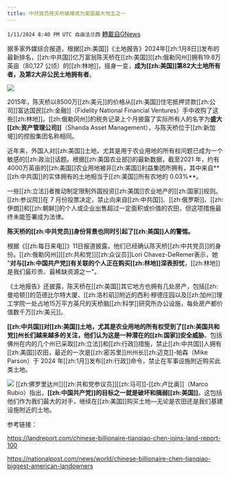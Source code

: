 ```yaml
---
title: 中共党员陈天桥被爆成为美国最大地主之一
---
```

`1/11/2024 8:40 PM UTC 自由法兰西` [轉載自GNews](https://gnews.org/articles/2209828)

据多家外媒综合报道，根据[[zh:美国]]《土地报告》2024年[[zh:1月8日]]发布的最新排名，[[zh:中共国]]亿万富翁陈天桥在[[zh:美国]][[zh:俄勒冈州]]拥有19.8万英亩（80,127 公顷）的[[zh:林地]]，摇身一变，**成为[[zh:美国]]第82大土地所有者，及第2大非公民土地拥有者**。

 
![](https://np-newspic.dfcfw.com/download/D25704113648407917410_w2642h1950.jpg)

2015年，陈天桥以8500万[[zh:美元]]的价格从[[zh:美国]]住宅抵押贷款[[zh:公司]]富达国民[[zh:金融]]（Fidelity National Financial Ventures）手中收购了这些[[zh:林地]]。[[zh:俄勒冈州]]的税务记录上个月披露了实际所有人的名字为**盛大[[zh:资产管理公司]]**（Shanda Asset Management），与陈天桥位于[[zh:新加坡]]的控股集团名称相同。


近年来，外国人对[[zh:美国]]土地，尤其是用于农业用地的所有权问题已成为一个敏感的[[zh:政治]]话题。根据[[zh:美国农业部]]的最新数据，截至2021 年，约有4000万英亩的[[zh:美国]]农业用地被非[[zh:美国]]利益集团所拥有，其中来自**[[zh:中共国]]的实体拥有的土地相当于[[zh:美国]]所有农地的 0.03%**。

  一些[[zh:立法]]者推动制定限制外国投资[[zh:美国]]农业地产的[[zh:国家]]规则。[[zh:参议院]]在 7 月份投票决定，禁止向来自[[zh:中共国]]、[[zh:俄罗斯]]、[[zh:伊朗]]和[[zh:朝鲜]]的个人或企业出售超过一定面积或价值的农田，但这项措施最终未能签署成为法律。

  **陈天桥的[[zh:中共党员]]身份背景也同时引起了[[zh:美国]]人的警惕。**

  根据《[[zh:每日来电]]》11日报道披露，他们已经确认陈天桥[[zh:中共党员]]的身份。[[zh:俄勒冈州]][[zh:共和党]][[zh:众议员]]Lori Chavez-DeRemer表示，她 "**对与[[zh:中国共产党]]有关联的个人正在购买[[zh:林地]]深表担忧**，[[zh:林地]]是我们最珍贵、最稀缺资源之一"。

 
《土地报告》还披露，陈天桥在[[zh:美国]]其它地方也拥有几处房产，包括[[zh:曼哈顿]]的范德比尔特大厦、[[zh:洛杉矶]]附近的西利·穆德庄园以及[[zh:加州]]理工学院一处占地15万平方英尺的天桥脑[[zh:科学]]研究所办公设施，每处房产都价值数千万[[zh:美元]]。

  **[[zh:中共国]]对[[zh:美国]]土地，尤其是农业用地的所有权受到了[[zh:美国共和党]]州长们越来越多的关注，他们认为这是一种潜在的[[zh:国家]]安全威胁**。包括佛州在内的几个州已采取[[zh:立法]]和[[zh:行政]]措施，禁止[[zh:中共国]]人拥有[[zh:美国]]农田，最近的一次是[[zh:密苏里]]州州长[[zh:迈克]]-帕森（Mike Parson）于 2024 年[[zh:1月]]发布[[zh:行政]]命令，禁止在军事设施附近购买此类土地。

  ![](https://thechinaproject.com/wp-content/uploads/2023/11/image2.jpg)
[[zh:佛罗里达州]][[zh:共和党参议员]][[zh:马可]]-[[zh:卢比奥]]（Marco Rubio）指出，**[[zh:中国共产党]]的目标之一就是破坏和搞弱[[zh:美国]]**。这包括他们作为我们最大的对手，继续在[[zh:美国]]购买土地—无论是农田还是我们基建设施附近的土地。

  

  

参考链接：

https://landreport.com/chinese-billionaire-tianqiao-chen-joins-land-report-100

https://nationalpost.com/news/world/chinese-billionaire-chen-tianqiao-biggest-american-landowners
